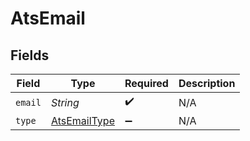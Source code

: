 # AtsEmail


## Fields

| Field                                               | Type                                                | Required                                            | Description                                         |
| --------------------------------------------------- | --------------------------------------------------- | --------------------------------------------------- | --------------------------------------------------- |
| `email`                                             | *String*                                            | :heavy_check_mark:                                  | N/A                                                 |
| `type`                                              | [AtsEmailType](../../models/shared/AtsEmailType.md) | :heavy_minus_sign:                                  | N/A                                                 |